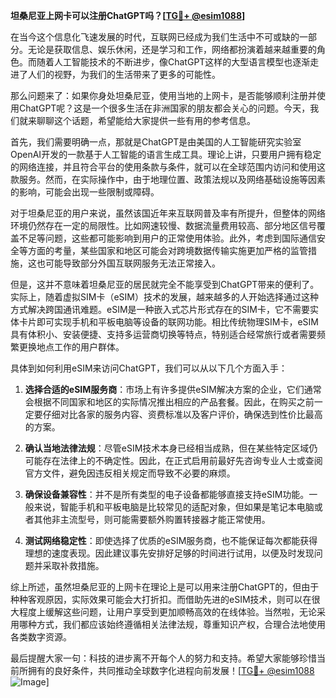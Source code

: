 **坦桑尼亚上网卡可以注册ChatGPT吗？[[TG💪+ @esim1088](https://t.me/s/esim1088)]**

在当今这个信息化飞速发展的时代，互联网已经成为我们生活中不可或缺的一部分。无论是获取信息、娱乐休闲，还是学习和工作，网络都扮演着越来越重要的角色。而随着人工智能技术的不断进步，像ChatGPT这样的大型语言模型也逐渐走进了人们的视野，为我们的生活带来了更多的可能性。

那么问题来了：如果你身处坦桑尼亚，使用当地的上网卡，是否能够顺利注册并使用ChatGPT呢？这是一个很多生活在非洲国家的朋友都会关心的问题。今天，我们就来聊聊这个话题，希望能给大家提供一些有用的参考信息。

首先，我们需要明确一点，那就是ChatGPT是由美国的人工智能研究实验室OpenAI开发的一款基于人工智能的语言生成工具。理论上讲，只要用户拥有稳定的网络连接，并且符合平台的使用条款与条件，就可以在全球范围内访问和使用这款服务。然而，在实际操作中，由于地理位置、政策法规以及网络基础设施等因素的影响，可能会出现一些限制或障碍。

对于坦桑尼亚的用户来说，虽然该国近年来互联网普及率有所提升，但整体的网络环境仍然存在一定的局限性。比如网速较慢、数据流量费用较高、部分地区信号覆盖不足等问题，这些都可能影响到用户的正常使用体验。此外，考虑到国际通信安全等方面的考量，某些国家和地区可能会对跨境数据传输实施更加严格的监管措施，这也可能导致部分外国互联网服务无法正常接入。

但是，这并不意味着坦桑尼亚的居民就完全不能享受到ChatGPT带来的便利了。实际上，随着虚拟SIM卡（eSIM）技术的发展，越来越多的人开始选择通过这种方式解决跨国通讯难题。eSIM是一种嵌入式芯片形式存在的SIM卡，它不需要实体卡片即可实现手机和平板电脑等设备的联网功能。相比传统物理SIM卡，eSIM具有体积小、安装便捷、支持多运营商切换等特点，特别适合经常旅行或者需要频繁更换地点工作的用户群体。

具体到如何利用eSIM来访问ChatGPT，我们可以从以下几个方面入手：

1. **选择合适的eSIM服务商**：市场上有许多提供eSIM解决方案的企业，它们通常会根据不同国家和地区的实际情况推出相应的产品套餐。因此，在购买之前一定要仔细对比各家的服务内容、资费标准以及客户评价，确保选到性价比最高的方案。

2. **确认当地法律法规**：尽管eSIM技术本身已经相当成熟，但在某些特定区域仍可能存在法律上的不确定性。因此，在正式启用前最好先咨询专业人士或查阅官方文件，避免因违反相关规定而导致不必要的麻烦。

3. **确保设备兼容性**：并不是所有类型的电子设备都能够直接支持eSIM功能。一般来说，智能手机和平板电脑是比较常见的适配对象，但如果是笔记本电脑或者其他非主流型号，则可能需要额外购置转接器才能正常使用。

4. **测试网络稳定性**：即使选择了优质的eSIM服务商，也不能保证每次都能获得理想的速度表现。因此建议事先安排好足够的时间进行试用，以便及时发现问题并采取补救措施。

综上所述，虽然坦桑尼亚的上网卡在理论上是可以用来注册ChatGPT的，但由于种种客观原因，实际效果可能会大打折扣。而借助先进的eSIM技术，则可以在很大程度上缓解这些问题，让用户享受到更加顺畅高效的在线体验。当然啦，无论采用哪种方式，我们都应该始终遵循相关法律法规，尊重知识产权，合理合法地使用各类数字资源。

最后提醒大家一句：科技的进步离不开每个人的努力和支持。希望大家能够珍惜当前所拥有的良好条件，共同推动全球数字化进程向前发展！[[TG💪+ @esim1088](https://t.me/s/esim1088) ![Image](https://i.postimg.cc/4NQfJmqS/Snipaste-2025-05-13-00-14-12.png)]
